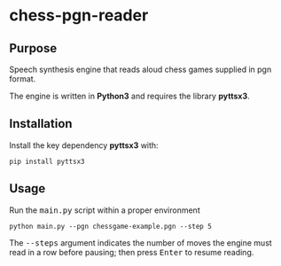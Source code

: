 # chess-pgn-reader

## Purpose

Speech synthesis engine that reads aloud chess games supplied in pgn format. 

The engine is written in **Python3** and requires the library **pyttsx3**.


## Installation

Install the key dependency **pyttsx3** with:

```
pip install pyttsx3

```

## Usage

Run the <tt>main.py</tt> script within a proper environment

```
python main.py --pgn chessgame-example.pgn --step 5

```

The <tt>--steps</tt> argument indicates the number of moves the engine must read in a row before pausing; 
then press <tt>Enter</tt> to resume reading.

